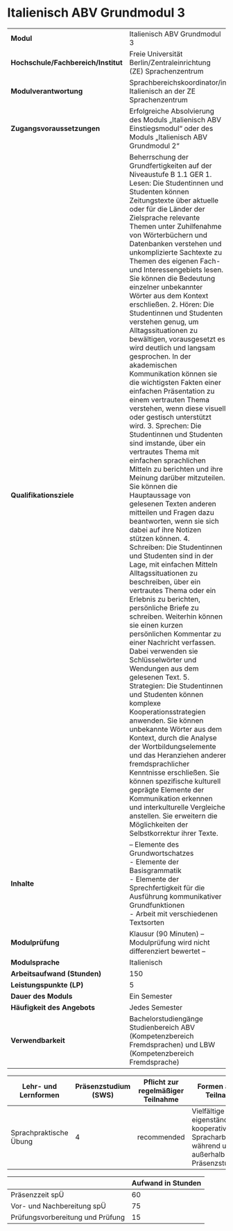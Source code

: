 # Italienisch ABV Grundmodul 3
|                                    |   |
|------------------------------------|---|
|**Modul**                           | Italienisch ABV Grundmodul 3 |
|**Hochschule/Fachbereich/Institut** | Freie Universität Berlin/Zentraleinrichtung (ZE) Sprachenzentrum |
|**Modulverantwortung**              | Sprachbereichskoordinator/in Italienisch an der ZE Sprachenzentrum |
|**Zugangsvoraussetzungen**          | Erfolgreiche Absolvierung des Moduls „Italienisch ABV Einstiegsmodul“ oder des<br>Moduls „Italienisch ABV Grundmodul 2“ |
|**Qualifikationsziele**             | Beherrschung der Grundfertigkeiten auf der Niveaustufe B 1.1 GER 1. Lesen: Die Studentinnen und Studenten können Zeitungstexte über aktuelle oder für die Länder der Zielsprache relevante Themen unter Zuhilfenahme von Wörterbüchern und Datenbanken verstehen und unkomplizierte Sachtexte zu Themen des eigenen Fach- und Interessengebiets lesen. Sie können die Bedeutung einzelner unbekannter Wörter aus dem Kontext erschließen. 2. Hören: Die Studentinnen und Studenten verstehen genug, um Alltagssituationen zu bewältigen, vorausgesetzt es wird deutlich und langsam gesprochen. In der akademischen Kommunikation können sie die wichtigsten Fakten einer einfachen Präsentation zu einem vertrauten Thema verstehen, wenn diese visuell oder gestisch unterstützt wird. 3. Sprechen: Die Studentinnen und Studenten sind imstande, über ein vertrautes Thema mit einfachen sprachlichen Mitteln zu berichten und ihre Meinung darüber mitzuteilen. Sie können die Hauptaussage von gelesenen Texten anderen mitteilen und Fragen dazu beantworten, wenn sie sich dabei auf ihre Notizen stützen können. 4. Schreiben: Die Studentinnen und Studenten sind in der Lage, mit einfachen Mitteln Alltagssituationen zu beschreiben, über ein vertrautes Thema oder ein Erlebnis zu berichten, persönliche Briefe zu schreiben. Weiterhin können sie einen kurzen persönlichen Kommentar zu einer Nachricht verfassen. Dabei verwenden sie Schlüsselwörter und Wendungen aus dem gelesenen Text. 5. Strategien: Die Studentinnen und Studenten können komplexe Kooperationsstrategien anwenden. Sie können unbekannte Wörter aus dem Kontext, durch die Analyse der Wortbildungselemente und das Heranziehen anderer fremdsprachlicher Kenntnisse erschließen. Sie können spezifische kulturell geprägte Elemente der Kommunikation erkennen und interkulturelle Vergleiche anstellen. Sie erweitern die Möglichkeiten der Selbstkorrektur ihrer Texte. |
|**Inhalte**                         | – Elemente des Grundwortschatzes<br>- Elemente der Basisgrammatik<br>- Elemente der Sprechfertigkeit für die Ausführung kommunikativer Grundfunktionen<br>- Arbeit mit verschiedenen Textsorten |
|**Modulprüfung**                    | Klausur (90 Minuten) – Modulprüfung wird nicht differenziert bewertet – |
|**Modulsprache**                    | Italienisch |
|**Arbeitsaufwand (Stunden)**        | 150 |
|**Leistungspunkte (LP)**            | 5 |
|**Dauer des Moduls**                | Ein Semester |
|**Häufigkeit des Angebots**         | Jedes Semester |
|**Verwendbarkeit**                  | Bachelorstudiengänge Studienbereich ABV (Kompetenzbereich<br>Fremdsprachen) und LBW (Kompetenzbereich Fremdsprache) |

| Lehr- und Lernformen | Präsenzstudium <br> (SWS) | Pflicht zur regelmäßiger Teilnahme | Formen aktiver Teilnahme |
| ---------------------|---------------------------|------------------------------------|------------------------- |
| Sprachpraktische Übung | 4                         | recommended                        | Vielfältige eigenständige und kooperative Spracharbeit während und außerhalb der Präsenzstudienzeit |

|   | Aufwand in Stunden |
| - |--------------------|
| Präsenzzeit spÜ                          | 60    |
| Vor- und Nachbereitung spÜ               | 75    |
| Prüfungsvorbereitung und Prüfung         | 15    |
